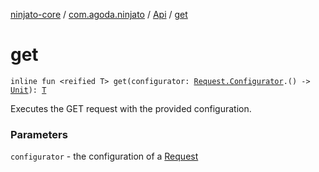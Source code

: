 [ninjato-core](../../index.md) / [com.agoda.ninjato](../index.md) / [Api](index.md) / [get](./get.md)

# get

`inline fun <reified T> get(configurator: `[`Request.Configurator`](../../com.agoda.ninjato.http/-request/-configurator/index.md)`.() -> `[`Unit`](https://kotlinlang.org/api/latest/jvm/stdlib/kotlin/-unit/index.html)`): `[`T`](get.md#T)

Executes the GET request with the provided configuration.

### Parameters

`configurator` - the configuration of a [Request](../../com.agoda.ninjato.http/-request/index.md)